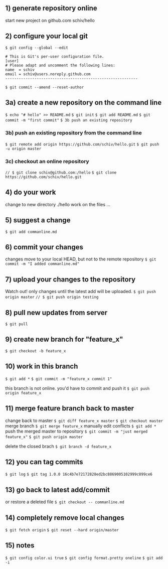 ## 1) generate repository online
start new project on github.com
schiv/hello

## 2) configure your local git
`$ git config --global --edit`
```----------------------------------------------------------- 
# This is Git's per-user configuration file.
[user]
# Please adapt and uncomment the following lines:
name  = schiv
email = schiv@users.noreply.github.com
-----------------------------------------------------------
```
`$ git commit --amend --reset-author`

## 3a) create a new repository on the command line
`$ echo "# hello" >> README.md`
`$ git init`
`$ git add README.md`
`$ git commit -m "first commit"`
`$ 3b push an existing repository`

### 3b) push an existing repository from the command line
`$ git remote add origin https://github.com/schiv/hello.git`
`$ git push -u origin master`

### 3c) checkout an online repository
`// $ git clone schiv@github.com:/hello`
`$ git clone https://github.com/schiv/hello.git`

## 4) do your work
change to new directory ./hello
work on the files ...

## 5) suggest a change
`$ git add commanline.md`

## 6) commit your changes
changes move to your local HEAD, but not to the remote repository
`$ git commit -m "I added commanline.md"`

## 7) upload your changes to the repository
Watch out! only changes until the latest add will be uploaded. 
`$ git push origin master`
`// $ git push origin testing`

## 8) pull new updates from server
`$ git pull`

## 9) create new branch for "feature_x"
`$ git checkout -b feature_x`

## 10) work in this branch
`$ git add *`
`$ git commit -m "feature_x commit 1"`

this branch is not online. you'd have to commit and push it
`$ git push origin feature_x`

## 11) merge feature branch back to master
change back to master
`$ git diff feature_x master`
`$ git checkout master`
merge branch
`$ git merge feature_x`
manually edit conflicts
`$ git add *`
push the merged master to repository
`$ git commit -m "just merged feature_x"`
`$ git push origin master`

delete the closed brach
`$ git branch -d feature_x`

## 12) you can tag commits
`$ git log`
`$ git tag 1.0.0 16c4b7e72172828ed2bc8869005102999c899ce6`

## 13) go back to latest add/commit
or restore a deleted file 
`$ git checkout -- commanline.md`

## 14) completely remove local changes
`$ git fetch origin`
`$ git reset --hard origin/master`

## 15) notes
`$ git config color.ui true`
`$ git config format.pretty oneline`
`$ git add -i`
